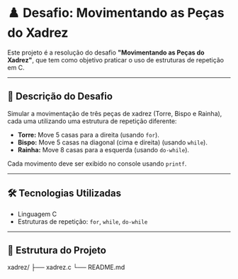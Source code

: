 # ♟️ Desafio: Movimentando as Peças do Xadrez

Este projeto é a resolução do desafio **"Movimentando as Peças do Xadrez"**, que tem como objetivo praticar o uso de estruturas de repetição em C.

---

## 📌 Descrição do Desafio

Simular a movimentação de três peças de xadrez (Torre, Bispo e Rainha), cada uma utilizando uma estrutura de repetição diferente:

- **Torre:** Move 5 casas para a direita (usando `for`).
- **Bispo:** Move 5 casas na diagonal (cima e direita) (usando `while`).
- **Rainha:** Move 8 casas para a esquerda (usando `do-while`).

Cada movimento deve ser exibido no console usando `printf`.

---

## 🛠️ Tecnologias Utilizadas
- Linguagem C
- Estruturas de repetição: `for`, `while`, `do-while`

---

## 📂 Estrutura do Projeto
xadrez/
├── xadrez.c
└── README.md

